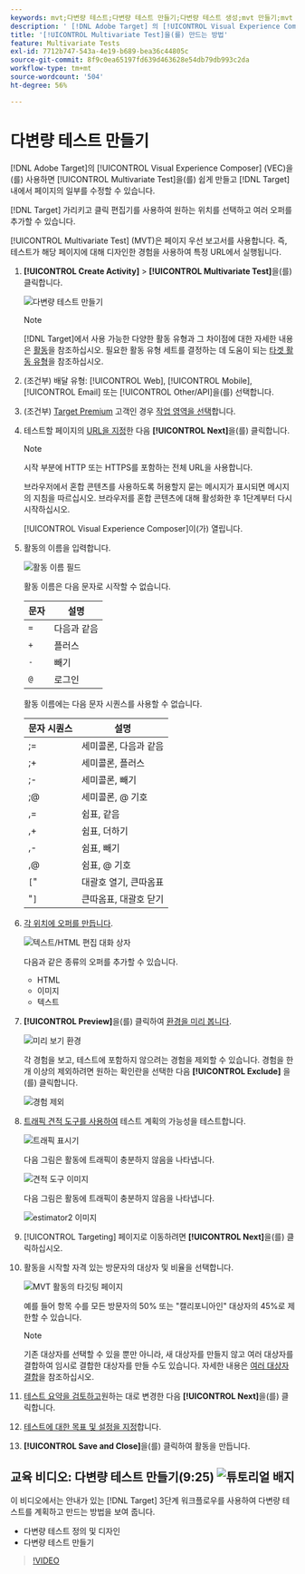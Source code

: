 ```yaml
---
keywords: mvt;다변량 테스트;다변량 테스트 만들기;다변량 테스트 생성;mvt 만들기;mvt 생성;mvt 방법;다변량 테스트 방법
description: ' [!DNL Adobe Target] 의 [!UICONTROL Visual Experience Composer] (VEC)을(를) 사용하여 [!UICONTROL Multivariate Test] (MVT)을(를) 만드는 방법을 알아봅니다.'
title: '[!UICONTROL Multivariate Test]을(를) 만드는 방법'
feature: Multivariate Tests
exl-id: 7712b747-543a-4e19-b689-bea36c44805c
source-git-commit: 8f9c0ea65197fd639d463628e54db79db993c2da
workflow-type: tm+mt
source-wordcount: '504'
ht-degree: 56%

---
```


# 다변량 테스트 만들기

[!DNL Adobe Target]의 [!UICONTROL Visual Experience Composer] (VEC)을(를) 사용하면 [!UICONTROL Multivariate Test]을(를) 쉽게 만들고 [!DNL Target] 내에서 페이지의 일부를 수정할 수 있습니다.

[!DNL Target] 가리키고 클릭 편집기를 사용하여 원하는 위치를 선택하고 여러 오퍼를 추가할 수 있습니다.

[!UICONTROL Multivariate Test] (MVT)은 페이지 우선 보고서를 사용합니다. 즉, 테스트가 해당 페이지에 대해 디자인한 경험을 사용하여 특정 URL에서 실행됩니다.

1. **[!UICONTROL Create Activity]** > **[!UICONTROL Multivariate Test]**&#x200B;을(를) 클릭합니다.

   ![다변량 테스트 만들기](/help/main/c-activities/c-multivariate-testing/t-create-multivariate-test/assets/create-multivariate.png)

   >[!NOTE]
   >
   >[!DNL Target]에서 사용 가능한 다양한 활동 유형과 그 차이점에 대한 자세한 내용은 [활동](/help/main/c-activities/activities.md#concept_D317A95A1AB54674BA7AB65C7985BA03)을 참조하십시오. 필요한 활동 유형 세트를 결정하는 데 도움이 되는 [타겟 활동 유형](/help/main/c-activities/target-activities-guide.md)을 참조하십시오.

1. (조건부) 배달 유형: [!UICONTROL Web], [!UICONTROL Mobile], [!UICONTROL Email] 또는 [!UICONTROL Other/API]을(를) 선택합니다.

1. (조건부) [Target Premium](/help/main/c-intro/intro.md#premium) 고객인 경우 [작업 영역을 선택](/help/main/administrating-target/c-user-management/property-channel/property-channel.md)합니다.

1. 테스트할 페이지의 [URL을 지정](/help/main/c-activities/c-multivariate-testing/t-create-multivariate-test/url.md#concept_C12E4A85FF3B4E518E3110F6CF1AF9C0)한 다음 **[!UICONTROL Next]**&#x200B;을(를) 클릭합니다.

   >[!NOTE]
   >
   >시작 부분에 HTTP 또는 HTTPS를 포함하는 전체 URL을 사용합니다.

   브라우저에서 혼합 콘텐츠를 사용하도록 허용할지 묻는 메시지가 표시되면 메시지의 지침을 따르십시오. 브라우저를 혼합 콘텐츠에 대해 활성화한 후 1단계부터 다시 시작하십시오.

   [!UICONTROL Visual Experience Composer]이(가) 열립니다.

1. 활동의 이름을 입력합니다.

   ![활동 이름 필드](/help/main/c-activities/c-multivariate-testing/t-create-multivariate-test/assets/activityname.png)

   활동 이름은 다음 문자로 시작할 수 없습니다.

   | 문자 | 설명 |
   |--- |--- |
   | `=` | 다음과 같음 |
   | `+` | 플러스 |
   | `-` | 빼기 |
   | `@` | 로그인 |

   활동 이름에는 다음 문자 시퀀스를 사용할 수 없습니다.

   | 문자 시퀀스 | 설명 |
   |--- |--- |
   | ;= | 세미콜론, 다음과 같음 |
   | ;+ | 세미콜론, 플러스 |
   | ;- | 세미콜론, 빼기 |
   | ;@ | 세미콜론, @ 기호 |
   | ,= | 쉼표, 같음 |
   | ,+ | 쉼표, 더하기 |
   | ,- | 쉼표, 빼기 |
   | ,@ | 쉼표, @ 기호 |
   | `[`&quot; | 대괄호 열기, 큰따옴표 |
   | &quot;`]` | 큰따옴표, 대괄호 닫기 |

1. [각 위치에 오퍼를 만듭니다](/help/main/c-activities/c-multivariate-testing/t-create-multivariate-test/add-offers.md#concept_DCE6B45C30F7419B8EC17AFDEE8D8AA6).

   ![텍스트/HTML 편집 대화 상자](/help/main/c-activities/c-multivariate-testing/t-create-multivariate-test/assets/editoffers.png)

   다음과 같은 종류의 오퍼를 추가할 수 있습니다.

   * HTML
   * 이미지
   * 텍스트

1. **[!UICONTROL Preview]**&#x200B;을(를) 클릭하여 [환경을 미리 봅니다](/help/main/c-activities/c-multivariate-testing/t-create-multivariate-test/preview-experiences.md).

   ![미리 보기 환경](/help/main/c-activities/c-multivariate-testing/t-create-multivariate-test/assets/preview-mvt.png)

   각 경험을 보고, 테스트에 포함하지 않으려는 경험을 제외할 수 있습니다. 경험을 한 개 이상의 제외하려면 원하는 확인란을 선택한 다음 **[!UICONTROL Exclude]** 을(를) 클릭합니다.

   ![경험 제외](/help/main/c-activities/c-multivariate-testing/t-create-multivariate-test/assets/preview-mvt-exclude.png)

1. [트래픽 견적 도구를 사용하여](/help/main/c-activities/c-multivariate-testing/t-create-multivariate-test/traffic-estimator.md#task_71AA6922AFD447EA8C5E610A78ABA714) 테스트 계획의 가능성을 테스트합니다.

   ![트래픽 표시기](/help/main/c-activities/c-multivariate-testing/t-create-multivariate-test/assets/mvt-traffic-indicator.png)

   다음 그림은 활동에 트래픽이 충분하지 않음을 나타냅니다.

   ![견적 도구 이미지](assets/estimator.png)

   다음 그림은 활동에 트래픽이 충분하지 않음을 나타냅니다.

   ![estimator2 이미지](assets/estimator2.png)

1. [!UICONTROL Targeting] 페이지로 이동하려면 **[!UICONTROL Next]**&#x200B;을(를) 클릭하십시오.

1. 활동을 시작할 자격 있는 방문자의 대상자 및 비율을 선택합니다.

   ![MVT 활동의 타깃팅 페이지](/help/main/c-activities/c-multivariate-testing/t-create-multivariate-test/assets/mvt_audperc.png)

   예를 들어 항목 수를 모든 방문자의 50% 또는 &quot;캘리포니아인&quot; 대상자의 45%로 제한할 수 있습니다.

   >[!NOTE]
   >
   >기존 대상자를 선택할 수 있을 뿐만 아니라, 새 대상자를 만들지 않고 여러 대상자를 결합하여 임시로 결합한 대상자를 만들 수도 있습니다. 자세한 내용은 [여러 대상자 결합](/help/main/c-target/combining-multiple-audiences.md#concept_A7386F1EA4394BD2AB72399C225981E5)을 참조하십시오.

1. [테스트 요약을 검토하고](/help/main/c-activities/c-multivariate-testing/t-create-multivariate-test/test-summary.md#reference_971AB225963A4DC18EEB5B0E20F0A4A7)원하는 대로 변경한 다음 **[!UICONTROL Next]**&#x200B;을(를) 클릭합니다.

1. [테스트에 대한 목표 및 설정을 지정](/help/main/c-activities/c-multivariate-testing/t-create-multivariate-test/goals-and-settings.md#reference_B25389FD6F3A4989801E740364B089CC)합니다.

1. **[!UICONTROL Save and Close]**&#x200B;을(를) 클릭하여 활동을 만듭니다.

## 교육 비디오: 다변량 테스트 만들기(9:25) ![튜토리얼 배지](/help/main/assets/tutorial.png)

이 비디오에서는 안내가 있는 [!DNL Target] 3단계 워크플로우를 사용하여 다변량 테스트를 계획하고 만드는 방법을 보여 줍니다.

* 다변량 테스트 정의 및 디자인
* 다변량 테스트 만들기

>[!VIDEO](https://video.tv.adobe.com/v/30528?captions=kor)
